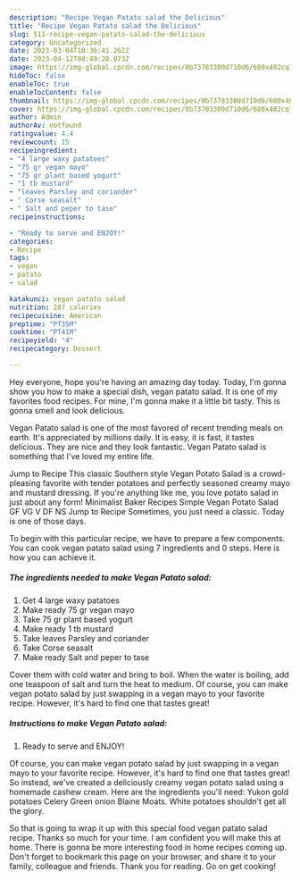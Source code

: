 ```yaml
---
description: "Recipe Vegan Patato salad the Delicious"
title: "Recipe Vegan Patato salad the Delicious"
slug: 511-recipe-vegan-patato-salad-the-delicious
category: Uncategorized
date: 2023-03-04T10:36:41.262Z
date: 2023-04-12T08:49:20.073Z
image: https://img-global.cpcdn.com/recipes/0b73783300d710d6/680x482cq70/vegan-patato-salad-recipe-main-photo.jpg
hideToc: false
enableToc: true
enableTocContent: false
thumbnail: https://img-global.cpcdn.com/recipes/0b73783300d710d6/680x482cq70/vegan-patato-salad-recipe-main-photo.jpg
cover: https://img-global.cpcdn.com/recipes/0b73783300d710d6/680x482cq70/vegan-patato-salad-recipe-main-photo.jpg
author: Admin
authorAv: notfound
ratingvalue: 4.4
reviewcount: 15
recipeingredient:
- "4 large waxy patatoes"
- "75 gr vegan mayo"
- "75 gr plant based yogurt"
- "1 tb mustard"
- "leaves Parsley and coriander"
- " Corse seasalt"
- " Salt and peper to tase"
recipeinstructions:

- "Ready to serve and ENJOY!"
categories:
- Recipe
tags:
- vegan
- patato
- salad

katakunci: vegan patato salad 
nutrition: 287 calories
recipecuisine: American
preptime: "PT35M"
cooktime: "PT41M"
recipeyield: "4"
recipecategory: Dessert

---
```



Hey everyone, hope you're having an amazing day today. Today, I'm gonna show you how to make a special dish, vegan patato salad. It is one of my favorites food recipes. For mine, I'm gonna make it a little bit tasty. This is gonna smell and look delicious.

Vegan Patato salad is one of the most favored of recent trending meals on earth. It's appreciated by millions daily. It is easy, it is fast, it tastes delicious. They are nice and they look fantastic. Vegan Patato salad is something that I've loved my entire life.

Jump to Recipe This classic Southern style Vegan Potato Salad is a crowd-pleasing favorite with tender potatoes and perfectly seasoned creamy mayo and mustard dressing. If you&#39;re anything like me, you love potato salad in just about any form! Minimalist Baker Recipes Simple Vegan Potato Salad GF VG V DF NS Jump to Recipe Sometimes, you just need a classic. Today is one of those days.


To begin with this particular recipe, we have to prepare a few components. You can cook vegan patato salad using 7 ingredients and 0 steps. Here is how you can achieve it.

<!--inarticleads1-->

##### The ingredients needed to make Vegan Patato salad:

1. Get 4 large waxy patatoes
1. Make ready 75 gr vegan mayo
1. Take 75 gr plant based yogurt
1. Make ready 1 tb mustard
1. Take leaves Parsley and coriander
1. Take  Corse seasalt
1. Make ready  Salt and peper to tase


Cover them with cold water and bring to boil. When the water is boiling, add one teaspoon of salt and turn the heat to medium. Of course, you can make vegan potato salad by just swapping in a vegan mayo to your favorite recipe. However, it&#39;s hard to find one that tastes great! 

<!--inarticleads2-->

##### Instructions to make Vegan Patato salad:


1. Ready to serve and ENJOY!

Of course, you can make vegan potato salad by just swapping in a vegan mayo to your favorite recipe. However, it&#39;s hard to find one that tastes great! So instead, we&#39;ve created a deliciously creamy vegan potato salad using a homemade cashew cream. Here are the ingredients you&#39;ll need: Yukon gold potatoes Celery Green onion Blaine Moats. White potatoes shouldn&#39;t get all the glory. 

So that is going to wrap it up with this special food vegan patato salad recipe. Thanks so much for your time. I am confident you will make this at home. There is gonna be more interesting food in home recipes coming up. Don't forget to bookmark this page on your browser, and share it to your family, colleague and friends. Thank you for reading. Go on get cooking!
